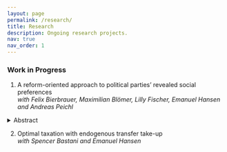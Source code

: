 ```yaml
---
layout: page
permalink: /research/
title: Research
description: Ongoing research projects.
nav: true
nav_order: 1
---
```


### Work in Progress

1. A reform-oriented approach to political parties’ revealed social preferences  
*with Felix Bierbrauer, Maximilian Blömer, Lilly Fischer, Emanuel Hansen and Andreas Peichl*  
<details><summary>Abstract</summary>
We present a new methodological approach to measure the redistributive preferences of political parties based on their election proposals. This approach builds on the marginal value of public funds (MVPF) framework. We recover the welfare weight associated with a small reform as the inverse of its MVPF. 
The aggregated welfare weights of multiple small reform proposals for each party and election year provide measures of the parties' redistributive preferences along the income distribution.
Leveraging this approach, we use a rich structural microsimulation model to estimate the MVPFs and their associated welfare weights for more than 300 proposed reforms of the tax-transfer system by Germany's five largest parties from 1990 until 2021. Our results allow to study the differences in the redistributive preferences between German parties and over time.
</details>

2. Optimal taxation with endogenous transfer take-up  
*with Spencer Bastani and Emanuel Hansen*